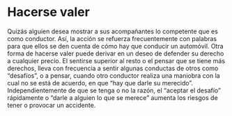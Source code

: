 # Hacerse valer

Quizás alguien desea mostrar a sus acompañantes lo competente que es como conductor. Así, la acción se refuerza frecuentemente con palabras para que ellos se den cuenta de cómo hay que conducir un automóvil. Otra forma de hacerse valer puede derivar en un deseo de defender su derecho a cualquier precio. El sentirse superior al resto o el pensar que se tiene más derechos, lleva con frecuencia a sentir algunas conductas de otros como “desafíos”, o a pensar, cuando otro conductor realiza una maniobra con la cual no se está de acuerdo, en que “hay que darle su merecido”. Independientemente de que se tenga o no la razón, el “aceptar el desafío” rápidamente o “darle a alguien lo que se merece” aumenta los riesgos de tener o provocar un accidente.

